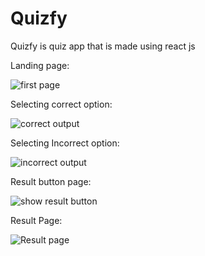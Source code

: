 # Quizfy
Quizfy is quiz app that is made using react js 

Landing page:


![first page](https://user-images.githubusercontent.com/84098635/228432842-09206088-f487-4096-bdec-633da69b4606.png)


Selecting correct option:

![correct output](https://user-images.githubusercontent.com/84098635/228432972-9b42c5c8-afbe-459c-b671-c40cbc55c8ed.png)

Selecting Incorrect option:

![incorrect output](https://user-images.githubusercontent.com/84098635/228433043-6924f4cc-393e-4290-a143-0d049f801f9f.png)

Result button page:

![show result button](https://user-images.githubusercontent.com/84098635/228433105-7a7b71b8-3bb7-4f57-bba8-9c1b077ea9f5.png)

Result Page:

![Result page](https://user-images.githubusercontent.com/84098635/228433138-32fa998a-a43f-417e-a74d-5af9303c27d7.png)
